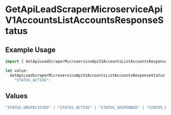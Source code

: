 # GetApiLeadScraperMicroserviceApiV1AccountsListAccountsResponseStatus

## Example Usage

```typescript
import { GetApiLeadScraperMicroserviceApiV1AccountsListAccountsResponseStatus } from "oppulence-backend-sdk/models/operations";

let value:
  GetApiLeadScraperMicroserviceApiV1AccountsListAccountsResponseStatus =
    "STATUS_ACTIVE";
```

## Values

```typescript
"STATUS_UNSPECIFIED" | "STATUS_ACTIVE" | "STATUS_SUSPENDED" | "STATUS_PENDING_VERIFICATION" | "STATUS_REVOKED" | "STATUS_EXPIRED" | "STATUS_RATE_LIMITED" | "STATUS_PENDING_REVIEW" | "STATUS_DEPRECATED" | "STATUS_MAINTENANCE"
```